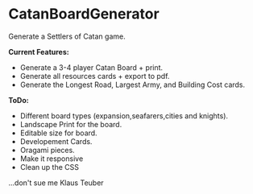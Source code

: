 # CatanBoardGenerator
Generate a Settlers of Catan game.

<b>Current Features:</b>
- Generate a 3-4 player Catan Board + print.
- Generate all resources cards + export to pdf.
- Generate the Longest Road, Largest Army, and Building Cost cards.

<b>ToDo:</b>
- Different board types (expansion,seafarers,cities and knights).
- Landscape Print for the board.
- Editable size for board.
- Developement Cards.
- Oragami pieces.
- Make it responsive
- Clean up the CSS







...don't sue me Klaus Teuber
